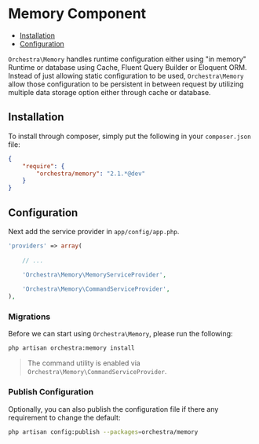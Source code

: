 Memory Component
==============

* [Installation](#installation)
* [Configuration](#configuration)

`Orchestra\Memory` handles runtime configuration either using "in memory" Runtime or database using Cache, Fluent Query Builder or Eloquent ORM. Instead of just allowing static configuration to be used, `Orchestra\Memory` allow those configuration to be persistent in between request by utilizing multiple data storage option either through cache or database.

## Installation

To install through composer, simply put the following in your `composer.json` file:

```json
{
	"require": {
		"orchestra/memory": "2.1.*@dev"
	}
}
```

## Configuration

Next add the service provider in `app/config/app.php`.

```php
'providers' => array(
	
	// ...
	
	'Orchestra\Memory\MemoryServiceProvider',

	'Orchestra\Memory\CommandServiceProvider',
),
```

### Migrations

Before we can start using `Orchestra\Memory`, please run the following:

```bash
php artisan orchestra:memory install
```

> The command utility is enabled via `Orchestra\Memory\CommandServiceProvider`.

### Publish Configuration

Optionally, you can also publish the configuration file if there any requirement to change the default:

```bash
php artisan config:publish --packages=orchestra/memory
```
